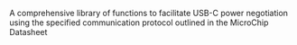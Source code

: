 A comprehensive library of functions to facilitate USB-C power negotiation using the specified communication protocol outlined in the MicroChip Datasheet

